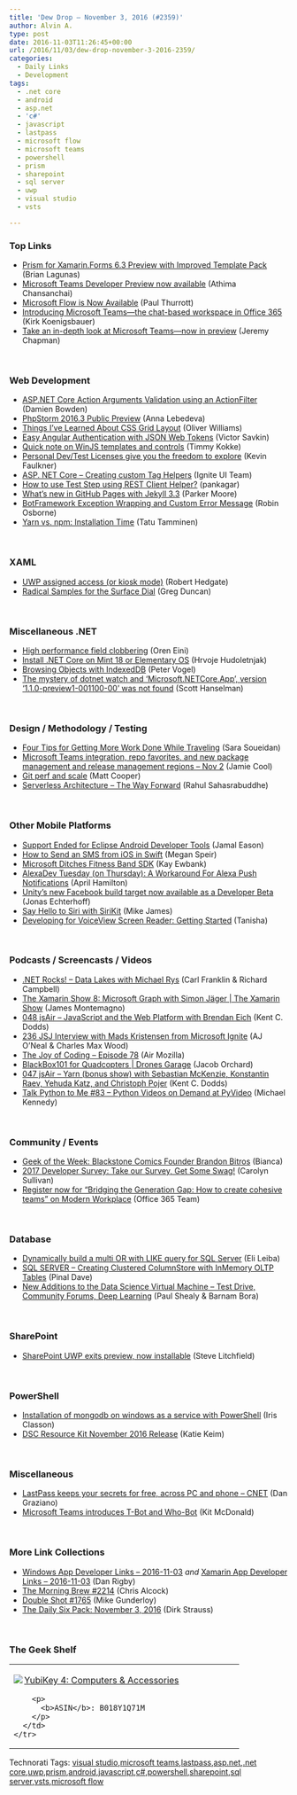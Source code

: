 ```yaml
---
title: 'Dew Drop – November 3, 2016 (#2359)'
author: Alvin A.
type: post
date: 2016-11-03T11:26:45+00:00
url: /2016/11/03/dew-drop-november-3-2016-2359/
categories:
  - Daily Links
  - Development
tags:
  - .net core
  - android
  - asp.net
  - 'c#'
  - javascript
  - lastpass
  - microsoft flow
  - microsoft teams
  - powershell
  - prism
  - sharepoint
  - sql server
  - uwp
  - visual studio
  - vsts

---
```

### <a name="top"></a>Top Links

  * <a href="http://brianlagunas.com/prism-for-xamarin-forms-6-3-preview-with-improved-template-pack/" target="_blank">Prism for Xamarin.Forms 6.3 Preview with Improved Template Pack</a> (Brian Lagunas)
  * <a href="http://blogs.microsoft.com/firehose/2016/11/02/microsoft-teams-developer-preview-now-available/" target="_blank">Microsoft Teams Developer Preview now available</a> (Athima Chansanchai)
  * <a href="https://www.thurrott.com/cloud/84541/microsoft-flow-now-available" target="_blank">Microsoft Flow is Now Available</a> (Paul Thurrott)
  * <a href="http://blogs.office.com/2016/11/02/introducing-microsoft-teams-the-chat-based-workspace-in-office-365/" target="_blank">Introducing Microsoft Teams—the chat-based workspace in Office 365</a> (Kirk Koenigsbauer)
  * <a href="http://blogs.office.com/2016/11/02/take-an-in-depth-look-at-microsoft-teams-now-in-preview/" target="_blank">Take an in-depth look at Microsoft Teams—now in preview</a> (Jeremy Chapman)

&nbsp;

### <a name="web"></a>Web Development

  * <a href="https://damienbod.com/2016/09/09/asp-net-core-action-arguments-validation-using-an-actionfilter/" target="_blank">ASP.NET Core Action Arguments Validation using an ActionFilter</a> (Damien Bowden)
  * <a href="https://blog.jetbrains.com/phpstorm/2016/11/phpstorm-2016-3-public-preview/" target="_blank">PhpStorm 2016.3 Public Preview</a> (Anna Lebedeva)
  * <a href="https://css-tricks.com/things-ive-learned-css-grid-layout/" target="_blank">Things I’ve Learned About CSS Grid Layout</a> (Oliver Williams)
  * <a href="http://angularjs.blogspot.com/2016/11/easy-angular-authentication-with-json.html" target="_blank">Easy Angular Authentication with JSON Web Tokens</a> (Victor Savkin)
  * <a href="http://www.timmykokke.com/2016/11/quick-note-on-winjs-templates-and-controls/" target="_blank">Quick note on WinJS templates and controls</a> (Timmy Kokke)
  * <a href="http://blogs.splunk.com/2016/11/02/devtest-licenses/" target="_blank">Personal Dev/Test Licenses give you the freedom to explore</a> (Kevin Faulkner)
  * <a href="http://www.infragistics.com/community/blogs/igniteui_team/archive/2016/11/03/asp-net-core-creating-custom-tag-helpers.aspx" target="_blank">ASP. NET Core – Creating custom Tag Helpers</a> (Ignite UI Team)
  * <a href="https://blogs.msdn.microsoft.com/visualstudioalm/2016/11/02/how-to-use-test-step-using-rest-client-helper/" target="_blank">How to use Test Step using REST Client Helper?</a> (pankagar)
  * <a href="https://github.com/blog/2277-what-s-new-in-github-pages-with-jekyll-3-3" target="_blank">What&#8217;s new in GitHub Pages with Jekyll 3.3</a> (Parker Moore)
  * <a href="http://robinosborne.co.uk/2016/11/02/botframework-exception-wrapping-and-custom-error-message/" target="_blank">BotFramework Exception Wrapping and Custom Error Message</a> (Robin Osborne)
  * <a href="https://www.triplet.fi/blog/yarn-vs-npm-installation-time/" target="_blank">Yarn vs. npm: Installation Time</a> (Tatu Tamminen)

&nbsp;

### <a name="silverlight"></a>XAML

  * <a href="http://feedproxy.google.com/~r/jayway/posts/~3/2l_UD3B3I6M/" target="_blank">UWP assigned access (or kiosk mode)</a> (Robert Hedgate)
  * <a href="https://channel9.msdn.com/coding4fun/blog/Radical-Samples-for-the-Surface-Dial?WT.mc_id=DX_MVP4025064" target="_blank">Radical Samples for the Surface Dial</a> (Greg Duncan)

&nbsp;

### <a name="dotnet"></a>Miscellaneous .NET

  * <a href="http://feedproxy.google.com/~r/AyendeRahien/~3/gIWBpXhwEpA/high-performance-field-clobbering" target="_blank">High performance field clobbering</a> (Oren Eini)
  * <a href="http://hudosvibe.net/post/install-.net-core-on-mint-18-or-elementary-os" target="_blank">Install .NET Core on Mint 18 or Elementary OS</a> (Hrvoje Hudoletnjak)
  * <a href="https://visualstudiomagazine.com/articles/2016/10/01/indexeddb.aspx" target="_blank">Browsing Objects with IndexedDB</a> (Peter Vogel)
  * <a href="http://feeds.hanselman.com/~/219687758/0/scotthanselman~The-mystery-of-dotnet-watch-and-MicrosoftNETCoreApp-version-preview-was-not-found.aspx" target="_blank">The mystery of dotnet watch and &#8216;Microsoft.NETCore.App&#8217;, version &#8216;1.1.0-preview1-001100-00&#8217; was not found</a> (Scott Hanselman)

&nbsp;

### <a name="design"></a>Design / Methodology / Testing

  * <a href="http://feedproxy.google.com/~r/sarasoueidan/~3/5uU4MFUERQw/" target="_blank">Four Tips for Getting More Work Done While Traveling</a> (Sara Soueidan)
  * <a href="https://www.visualstudio.com/en-us/articles/news/2016/nov-02-team-services" target="_blank">Microsoft Teams integration, repo favorites, and new package management and release management regions – Nov 2</a> (Jamie Cool)
  * <a href="https://blogs.msdn.microsoft.com/visualstudioalm/2016/11/02/git-perf-and-scale/" target="_blank">Git perf and scale</a> (Matt Cooper)
  * <a href="http://feedproxy.google.com/~r/netCurryRecentArticles/~3/tG_blYWWV7E/ShowArticle.aspx" target="_blank">Serverless Architecture &#8211; The Way Forward</a> (Rahul Sahasrabuddhe)

&nbsp;

### <a name="mobile"></a>Other Mobile Platforms

  * <a href="http://feedproxy.google.com/~r/blogspot/hsDu/~3/OKZMLxSChrg/support-ended-for-eclipse-android.html" target="_blank">Support Ended for Eclipse Android Developer Tools</a> (Jamal Eason)
  * <a href="https://twilioinc.wpengine.com/2016/11/how-to-send-an-sms-from-ios-in-swift.html" target="_blank">How to Send an SMS from iOS in Swift</a> (Megan Speir)
  * <a href="http://www.i-programmer.info/news/91-hardware/10229-microsoft-ditches-fitness-band-sdk.html" target="_blank">Microsoft Ditches Fitness Band SDK</a> (Kay Ewbank)
  * <a href="http://lovemyecho.com/2016/11/02/alexadev-tuesday-thursday-workaround-alexa-push-notifications/" target="_blank">AlexaDev Tuesday (on Thursday): A Workaround For Alexa Push Notifications</a> (April Hamilton)
  * <a href="https://blogs.unity3d.com/2016/11/02/unitys-new-facebook-build-target-now-available-as-a-developer-beta/" target="_blank">Unity’s new Facebook build target now available as a Developer Beta</a> (Jonas Echterhoff)
  * <a href="https://blog.xamarin.com/say-hello-siri-sirikit/" target="_blank">Say Hello to Siri with SiriKit</a> (Mike James)
  * <a href="http://developer.amazon.com/post/TxTX5C99OFT67Z/Developing-for-VoiceView-Screen-Reader-Getting-Started" target="_blank">Developing for VoiceView Screen Reader: Getting Started</a> (Tanisha)

&nbsp;

### <a name="podcasts"></a>Podcasts / Screencasts / Videos

  * <a href="http://www.dotnetrocks.com/default.aspx?ShowNum=1370" target="_blank">.NET Rocks! &#8211; Data Lakes with Michael Rys</a> (Carl Franklin & Richard Campbell)
  * <a href="https://channel9.msdn.com/Shows/XamarinShow/Microsoft-Graph-with-Simon-Jager?WT.mc_id=DX_MVP4025064" target="_blank">The Xamarin Show 8: Microsoft Graph with Simon Jäger | The Xamarin Show</a> (James Montemagno)
  * <a href="http://audio.javascriptair.com/e/048-jsair-javascript-and-the-web-platform-with-brendan-eich/" target="_blank">048 jsAir &#8211; JavaScript and the Web Platform with Brendan Eich</a> (Kent C. Dodds)
  * <a href="https://devchat.tv/js-jabber/236-jsj-interview-with-mads-kristensen-from-microsoft-ignite" target="_blank">236 JSJ Interview with Mads Kristensen from Microsoft Ignite</a> (AJ O&#8217;Neal & Charles Max Wood)
  * <a href="https://air.mozilla.org:443/the-joy-of-coding-episode-78/" target="_blank">The Joy of Coding &#8211; Episode 78</a> (Air Mozilla)
  * <a href="https://channel9.msdn.com/Shows/Drones-Garage/BlackBox101-for-Quadcopters?WT.mc_id=DX_MVP4025064" target="_blank">BlackBox101 for Quadcopters | Drones Garage</a> (Jacob Orchard)
  * <a href="http://audio.javascriptair.com/e/047-jsair-yarn-bonus-show-with-sebastian-mckenzie-konstantin-raev-yehuda-katz-and-christoph-pojer/" target="_blank">047 jsAir &#8211; Yarn (bonus show) with Sebastian McKenzie, Konstantin Raev, Yehuda Katz, and Christoph Pojer</a> (Kent C. Dodds)
  * <a href="https://talkpython.fm/episodes/show/83/python-videos-on-demand-at-pyvideo" target="_blank">Talk Python to Me #83 &#8211; Python Videos on Demand at PyVideo</a> (Michael Kennedy)

&nbsp;

### <a name="events"></a>Community / Events

  * <a href="http://www.geekadelphia.com/2016/11/02/geek-of-the-week-blackstone-comics-founder-brandon-bitros/" target="_blank">Geek of the Week: Blackstone Comics Founder Brandon Bitros</a> (Bianca)
  * <a href="https://www.cycligent.com/blog/2017-developer-survey-take-our-survey-get-some-swag/" target="_blank">2017 Developer Survey: Take our Survey, Get Some Swag!</a> (Carolyn Sullivan)
  * <a href="http://blogs.office.com/2016/11/02/register-now-for-bridging-the-generation-gap-how-to-create-cohesive-teams-on-modern-workplace/" target="_blank">Register now for “Bridging the Generation Gap: How to create cohesive teams” on Modern Workplace</a> (Office 365 Team)

&nbsp;

### <a name="sql"></a>Database

  * <a href="http://feedproxy.google.com/~r/MSSQLTips-LatestSqlServerTips/~3/sbqeHZb2Pdg/tip.asp" target="_blank">Dynamically build a multi OR with LIKE query for SQL Server</a> (Eli Leiba)
  * <a href="http://blog.sqlauthority.com/2016/11/03/sql-server-creating-clustered-columnstore-inmemory-oltp-tables/" target="_blank">SQL SERVER – Creating Clustered ColumnStore with InMemory OLTP Tables</a> (Pinal Dave)
  * <a href="https://blogs.technet.microsoft.com/machinelearning/2016/11/02/new-additions-to-the-data-science-virtual-machine-test-drive-community-forums-deep-learning/" target="_blank">New Additions to the Data Science Virtual Machine – Test Drive, Community Forums, Deep Learning</a> (Paul Shealy & Barnam Bora)

&nbsp;

### <a name="sp"></a>SharePoint

  * <a href="http://allaboutwindowsphone.com/flow/item/21810_SharePoint_UWP_exits_preview_n.php" target="_blank">SharePoint UWP exits preview, now installable</a> (Steve Litchfield)

&nbsp;

### <a name="ps"></a>PowerShell

  * <a href="http://irisclasson.com/2016/11/02/installation-of-mongodb-on-windows-as-a-service-with-powershell/" target="_blank">Installation of mongodb on windows as a service with PowerShell</a> (Iris Classon)
  * <a href="https://blogs.msdn.microsoft.com/powershell/2016/11/02/dsc-resource-kit-november-2016-release/" target="_blank">DSC Resource Kit November 2016 Release</a> (Katie Keim)

&nbsp;

### <a name="misc"></a>Miscellaneous

  * <a href="http://feedproxy.google.com/~r/cnet/tcoc/~3/RspX-suQ17I/" target="_blank">LastPass keeps your secrets for free, across PC and phone &#8211; CNET</a> (Dan Graziano)
  * <a href="http://feedproxy.google.com/~r/winbetadotorg/~3/jTVxqtmHG94/microsoft-teams-introduces-t-bot-and-who-bot" target="_blank">Microsoft Teams introduces T-Bot and Who-Bot</a> (Kit McDonald)

&nbsp;

### <a name="links"></a>More Link Collections

  * <a href="http://windowsappdev.com/2016/11/windows-app-developer-links-2016-11-03/" target="_blank">Windows App Developer Links &#8211; 2016-11-03</a> _and_ <a href="http://allaboutxamarin.com/2016/11/xamarin-app-developer-links-2016-11-03/" target="_blank">Xamarin App Developer Links &#8211; 2016-11-03</a> (Dan Rigby)
  * <a href="http://feedproxy.google.com/~r/ReflectivePerspective/~3/TGlXx49EwVI/" target="_blank">The Morning Brew #2214</a> (Chris Alcock)
  * <a href="http://afreshcup.com/home/2016/11/3/double-shot-1765.html" target="_blank">Double Shot #1765</a> (Mike Gunderloy)
  * <a href="http://dirkstrauss.com.www34.flk1.host-h.net/core-restful-web-api-versioning/" target="_blank">The Daily Six Pack: November 3, 2016</a> (Dirk Strauss)

&nbsp;

### <a name="shelf"></a>The Geek Shelf

<div id="scid:7dc1bd33-94bd-46fd-a20b-0131235bcd47:5ac0df69-35f1-4475-9b0e-b8ae133a5cb6" class="wlWriterEditableSmartContent" style="float: none; padding-bottom: 0px; padding-top: 0px; padding-left: 0px; margin: 0px; display: inline; padding-right: 0px">
  <table cellspacing="0" cellpadding="2" width="400" border="0" unselectable="on">
    <tr>
      <td valign="top" width="400">
        <p>
          <a title="YubiKey 4: Computers & Accessories" href="http://www.amazon.com/exec/obidos/ASIN/B018Y1Q71M/amavin-20"><img data-recalc-dims="1" decoding="async" src="https://i0.wp.com/images.amazon.com/images/P/B018Y1Q71M.01.MZZZZZZZ.jpg?w=660" border="0" align="left" style="float:left" />YubiKey 4: Computers & Accessories</a>
        </p>
        
        <p>
          <b>ASIN</b>: B018Y1Q71M
        </p>
      </td>
    </tr>
  </table>
</div>

<div id="scid:77ECF5F8-D252-44F5-B4EB-D463C5396A79:967913ec-2860-43e4-9248-77bcede4372f" class="wlWriterEditableSmartContent" style="float: none; padding-bottom: 0px; padding-top: 0px; padding-left: 0px; margin: 0px; display: inline; padding-right: 0px">
  Technorati Tags: <a href="http://technorati.com/tags/visual+studio" rel="tag">visual studio</a>,<a href="http://technorati.com/tags/microsoft+teams" rel="tag">microsoft teams</a>,<a href="http://technorati.com/tags/lastpass" rel="tag">lastpass</a>,<a href="http://technorati.com/tags/asp.net" rel="tag">asp.net</a>,<a href="http://technorati.com/tags/.net+core" rel="tag">.net core</a>,<a href="http://technorati.com/tags/uwp" rel="tag">uwp</a>,<a href="http://technorati.com/tags/prism" rel="tag">prism</a>,<a href="http://technorati.com/tags/android" rel="tag">android</a>,<a href="http://technorati.com/tags/javascript" rel="tag">javascript</a>,<a href="http://technorati.com/tags/c%23" rel="tag">c#</a>,<a href="http://technorati.com/tags/powershell" rel="tag">powershell</a>,<a href="http://technorati.com/tags/sharepoint" rel="tag">sharepoint</a>,<a href="http://technorati.com/tags/sql+server" rel="tag">sql server</a>,<a href="http://technorati.com/tags/vsts" rel="tag">vsts</a>,<a href="http://technorati.com/tags/microsoft+flow" rel="tag">microsoft flow</a>
</div>